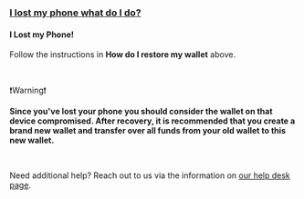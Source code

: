 ### [I lost my phone what do I do?](#greenwallet-restoring-from-lost-phone)

<h4 class="text-2xl pb-4 text-[#f7931a] font-semibold">I Lost my Phone!</h4>

Follow the instructions in **How do I restore my wallet** above.

<br>

<p class="text-lg pb-2 font-semibold">❗Warning❗</p>

**Since you've lost your phone you should consider the wallet on that device compromised. After recovery, it is recommended that you create a brand new wallet and transfer over all 
funds from your old wallet to this new wallet.**

<br>

Need additional help? Reach out to us via the information on <a class="text-[#8cb4ff] underline-offset-auto font-semibold" href="/faq">our help desk page<a>.
